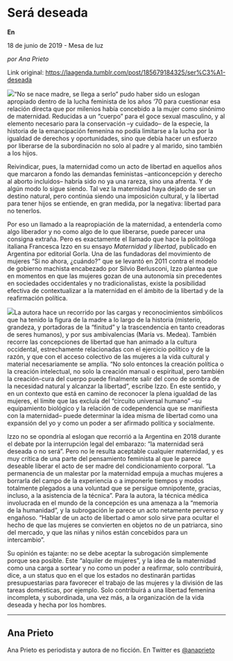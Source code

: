# Será deseada

**En**

18 de junio de 2019 - Mesa de luz

_por Ana Prieto_

Link original: https://laagenda.tumblr.com/post/185679184325/ser%C3%A1-deseada

![](https://64.media.tumblr.com/222abd0101c2957db807196b25f9b592/623979aff8bccc52-c7/s500x750/b91e775db5700c3dd71389a3eae8456b969737fb.jpg)“No se nace madre, se llega a serlo” pudo haber sido un eslogan apropiado dentro de la lucha feminista de los años ‘70 para cuestionar esa relación directa que por milenios había concebido a la mujer como sinónimo de maternidad. Reducidas a un “cuerpo” para el goce sexual masculino, y al elemento necesario para la conservación –y cuidado– de la especie, la historia de la emancipación femenina no podía limitarse a la lucha por la igualdad de derechos y oportunidades, sino que debía hacer un esfuerzo por liberarse de la subordinación no solo al padre y al marido, sino también a los hijos.


Reivindicar, pues, la maternidad como un acto de libertad en aquellos años que marcaron a fondo las demandas feministas –anticoncepción y derecho al aborto incluidos– habría sido no ya una rareza, sino una afrenta. Y de algún modo lo sigue siendo. Tal vez la maternidad haya dejado de ser un destino natural, pero continúa siendo una imposición cultural, y la libertad para tener hijos se entiende, en gran medida, por la negativa: libertad para no tenerlos.


Por eso un llamado a la reapropiación de la maternidad, a entenderla como algo liberador y no como algo de lo que liberarse, puede parecer una consigna extraña. Pero es exactamente el llamado que hace la politóloga italiana Francesca Izzo en su ensayo *Maternidad y libertad*, publicado en Argentina por editorial Gorla. Una de las fundadoras del movimiento de mujeres “Si no ahora, ¿cuándo?” que se levantó en 2011 contra el modelo de gobierno machista encabezado por Silvio Berlusconi, Izzo plantea que en momentos en que las mujeres gozan de una autonomía sin precedentes en sociedades occidentales y no tradicionalistas, existe la posibilidad efectiva de contextualizar a la maternidad en el ámbito de la libertad y de la reafirmación política.


![](https://64.media.tumblr.com/b13a5dfd64f40725c7f6dca6bb165985/623979aff8bccc52-fa/s250x400/77221013e0b1d1a099442c93dd3a9b0ad1aecafe.jpg)La autora hace un recorrido por las cargas y reconocimientos simbólicos que ha tenido la figura de la madre a lo largo de la historia (misterio, grandeza, y portadoras de la “finitud” y la trascendencia en tanto creadoras de seres humanos), y por sus ambivalencias (María vs. Medea). También recorre las concepciones de libertad que han animado a la cultura occidental, estrechamente relacionadas con el ejercicio político y de la razón, y que con el acceso colectivo de las mujeres a la vida cultural y material necesariamente se amplía. “No solo entonces la creación política o la creación intelectual, no solo la creación manual o espiritual, pero también la creación-cura del cuerpo puede finalmente salir del cono de sombra de la necesidad natural y alcanzar la libertad”, escribe Izzo. En este sentido, y en un contexto que está en camino de reconocer la plena igualdad de las mujeres, el límite que las excluía del “circuito universal humano” –su equipamiento biológico y la relación de codependencia que se manifiesta con la maternidad– puede determinar la idea misma de libertad como una expansión del yo y como un poder a ser afirmado política y socialmente.


Izzo no se opondría al eslogan que recorrió a la Argentina en 2018 durante el debate por la interrupción legal del embarazo: “la maternidad será deseada o no será”. Pero no le resulta aceptable cualquier maternidad, y es muy crítica de una parte del pensamiento feminista al que le parece deseable liberar el acto de ser madre del condicionamiento corporal. “La permanencia de un malestar por la maternidad empuja a muchas mujeres a borrarla del campo de la experiencia o a imponerle tiempos y modos totalmente plegados a una voluntad que se persigue omnipotente, gracias, incluso, a la asistencia de la técnica”. Para la autora, la técnica médica involucrada en el mundo de la concepción es una amenaza a la “memoria de la humanidad”, y la subrogación le parece un acto netamente perverso y engañoso. “Hablar de un acto de libertad o amor solo sirve para ocultar el hecho de que las mujeres se convierten en objetos no de un patriarca, sino del mercado, y que las niñas y niños están concebidos para un intercambio”.


Su opinión es tajante: no se debe aceptar la subrogación simplemente porque sea posible. Este “alquiler de mujeres”, y la idea de la maternidad como una carga a sortear y no como un poder a reafirmar, solo contribuirá, dice, a un status quo en el que los estados no destinarán partidas presupuestarias para favorecer el trabajo de las mujeres y la división de las tareas domésticas, por ejemplo. Solo contribuirá a una libertad femenina incompleta, y subordinada, una vez más, a la organización de la vida deseada y hecha por los hombres.


  
  


---

Ana Prieto
----------

 Ana Prieto es periodista y autora de no ficción. En Twitter es [@anaprieto](https://twitter.com/anaprieto) 

